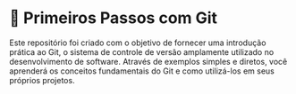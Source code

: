 # 🚀 Primeiros Passos com Git

Este repositório foi criado com o objetivo de fornecer uma introdução prática ao Git, o sistema de controle de versão amplamente utilizado no desenvolvimento de software. Através de exemplos simples e diretos, você aprenderá os conceitos fundamentais do Git e como utilizá-los em seus próprios projetos.
